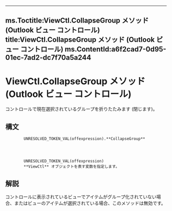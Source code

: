 

---
ms.Toctitle:ViewCtl.CollapseGroup メソッド (Outlook ビュー コントロール)
title:ViewCtl.CollapseGroup メソッド (Outlook ビュー コントロール)
ms.ContentId:a6f2cad7-0d95-01ec-7ad2-dc7f70a5a244
---
# ViewCtl.CollapseGroup メソッド (Outlook ビュー コントロール)




コントロールで現在選択されているグループを折りたたみます (閉じます)。

## 構文

            UNRESOLVED_TOKEN_VAL(offexpression).**CollapseGroup**




            UNRESOLVED_TOKEN_VAL(offexpression)
            **ViewCtl** オブジェクトを表す変数を指定します。



## 解説
コントロールに表示されているビューでアイテムがグループ化されていない場合、またはビューのアイテムが選択されている場合、このメソッドは無効です。







